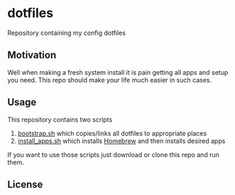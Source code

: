 # dotfiles
Repository containing my config dotfiles

## Motivation

Well when making a fresh system install it is pain getting all apps and setup you need. This repo should make your life much easier in such cases.

## Usage

This repository contains two scripts

1. [bootstrap.sh](bootstrap.sh) which copies/links all dotfiles to appropriate places
2. [install_apps.sh](install_apps.sh) which installs [Homebrew](https://brew.sh) and then installs desired apps

If you want to use those scripts just download or clone this repo and run them.

## License